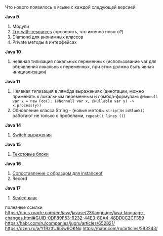 Что нового появилось в языке с каждой следующей версией

**Java 9**

1. Модули
2. [Try-with-resources](/docs/try.md)  (проверить, что именно нового?)
3. Diamond для анонимных классов 
4. Private методы в интерфейсах

**Java 10**

1. неявная типизация локальных переменных (использование var для объявления локальных переменных, при этом должна 
   быть явная инициализация)

**Java 11**

1. Неявная типизация в лямбда выражениях (аннотации, можно применять к локальным переменным и лямбда-формулам: 
   `@Nonnull var x = new Foo(); (@Nonnull var x, @Nullable var y) -> x.process(y))`
2. Обновление класса String - (новые методы `strip()`и `isBlank()` работают не только с пробелами, `repeat()`, `lines
   ()`)

**Java 14**

1. [Switch выражения](/docs/switch.md)

**Java 15**

1. [Текстовые блоки](/docs/textBloks.md)

**Java 16**

1. [Сопоставление с образцом для instanceof](/docs/instanceof.md)
2. Record 

**Java 17**

1. [Sealed клас](/docs/sealed.md)

полезные ссылки
https://docs.oracle.com/en/java/javase/23/language/java-language-changes.html#GUID-0DF89F53-9232-44E3-80A4-48DD0C2CF359
https://habr.com/ru/companies/jugru/articles/652821/
https://dzen.ru/a/Y1RzttU6iSw6OKNq
https://habr.com/ru/articles/593243/

